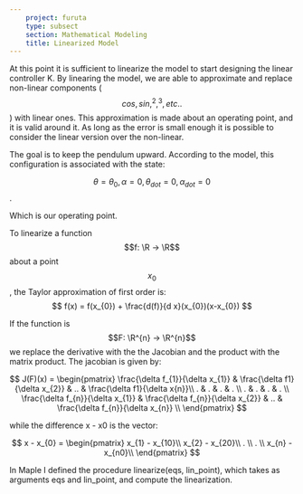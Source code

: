 ```yaml
---
    project: furuta
    type: subsect
    section: Mathematical Modeling
    title: Linearized Model
---
```


At this point it is sufficient to linearize the model to start designing the linear controller K. By linearing the model, we are able to approximate and replace non-linear components ($$ cos, sin, ^{2}, ^{3}, etc..$$) with linear ones. This approximation is made about an operating point, and it is valid around it. As long as the error is small enough it is possible to consider the linear version over the non-linear.

The goal is to keep the pendulum upward. According to the model, this configuration is associated with the state:

$$\theta = \theta_{0}, \alpha = 0, \theta_{dot} = 0, \alpha_{dot} = 0 $$.

Which is our operating point.

To linearize a function $$f: \R -> \R$$ about a point $$x_{0} $$, the Taylor approximation of first order is:
$$
f(x) = f(x_{0}) + \frac{d(f)}{d x}(x_{0})(x-x_{0})
$$

If the function is $$F: \R^{n} -> \R^{n}$$ we replace the derivative with the the Jacobian and the product with the matrix product. The jacobian is given by:

$$
J(F)(x) = \begin{pmatrix}
   \frac{\delta f_{1}}{\delta x_{1}} & \frac{\delta f1}{\delta x_{2}} & .. & \frac{\delta f1}{\delta x{n}}\\
   . & . & . & . \\
   . & . & . & . \\
    \frac{\delta f_{n}}{\delta x_{1}} & \frac{\delta f_{n}}{\delta x_{2}} & .. & \frac{\delta f_{n}}{\delta x_{n}} \\
\end{pmatrix}
$$

while the  difference x - x0 is the vector:

$$
    x - x_{0} = \begin{pmatrix}
    x_{1} - x_{10}\\
    x_{2} - x_{20}\\
    . \\
    . \\
    x_{n} - x_{n0}\\
    \end{pmatrix} 
$$

In Maple I defined the procedure linearize(eqs, lin_point), which takes as arguments eqs and lin_point, and compute the linearization.

